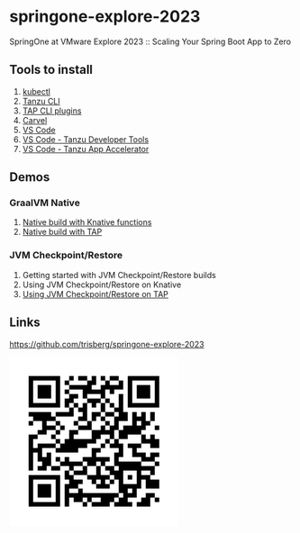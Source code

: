 # springone-explore-2023

SpringOne at VMware Explore 2023 :: Scaling Your Spring Boot App to Zero

## Tools to install

1. [kubectl](https://kubernetes.io/docs/tasks/tools/#kubectl)
1. [Tanzu CLI](https://github.com/vmware-tanzu/tanzu-cli/blob/main/docs/quickstart/install.md#from-the-binary-releases-in-github-project)
1. [TAP CLI plugins](https://docs.vmware.com/en/VMware-Tanzu-Application-Platform/1.6/tap/install-tanzu-cli.html#install-tanzu-cli-plugins-5)
1. [Carvel](https://carvel.dev/)
1. [VS Code](https://code.visualstudio.com/download)
1. [VS Code - Tanzu Developer Tools](https://marketplace.visualstudio.com/items?itemName=vmware.tanzu-dev-tools)
1. [VS Code - Tanzu App Accelerator](https://marketplace.visualstudio.com/items?itemName=vmware.tanzu-app-accelerator)

## Demos

### GraalVM Native

1. [Native build with Knative functions](Knative-func.md)
1. [Native build with TAP](TAP-native-build.md)

### JVM Checkpoint/Restore

1. Getting started with JVM Checkpoint/Restore builds
1. Using JVM Checkpoint/Restore on Knative
1. [Using JVM Checkpoint/Restore on TAP](TAP-checkpoint-restore.md)

## Links

https://github.com/trisberg/springone-explore-2023

![QR Code](images/springone-explore-2023.png)
